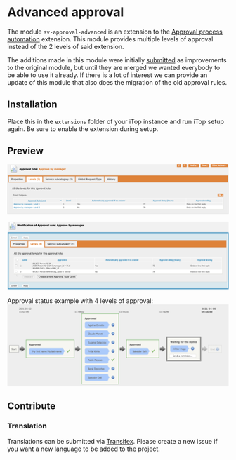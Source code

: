 # Advanced approval

The module `sv-approval-advanced` is an extension to the [Approval process automation][1] extension.
This module provides multiple levels of approval instead of the 2 levels of said extension.

The additions made in this module were initially [submitted][2] as improvements to the original module,
but until they are merged we wanted everybody to be able to use it already.
If there is a lot of interest we can provide an update of this module that also does the migration of the old approval rules.

## Installation

Place this in the `extensions` folder of your iTop instance and run iTop setup again.
Be sure to enable the extension during setup.

## Preview

![Approval rule levels](images/rule-level-list.png)

![Edition of rule levels](images/rule-level-edit.png)

Approval status example with 4 levels of approval:
![Approval status](images/approval-status.png)

## Contribute

### Translation

Translations can be submitted via [Transifex][3].
Please create a new issue if you want a new language to be added to the project.

[1]: https://store.itophub.io/en_US/products/combodo-approval-process-automation
[2]: https://github.com/Combodo/combodo-approval-extended/pull/2
[3]: https://www.transifex.com/super-visions/sv-approval-advanced
